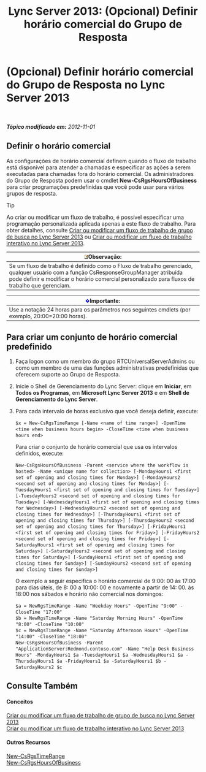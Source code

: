 ﻿---
title: 'Lync Server 2013: (Opcional) Definir horário comercial do Grupo de Resposta'
TOCTitle: (Opcional) Definir horário comercial do Grupo de Resposta
ms:assetid: d62551b2-1847-4e1b-abe8-683b72aa94d5
ms:mtpsurl: https://technet.microsoft.com/pt-br/library/JJ205291(v=OCS.15)
ms:contentKeyID: 49308244
ms.date: 05/19/2016
mtps_version: v=OCS.15
ms.translationtype: HT
---

# (Opcional) Definir horário comercial do Grupo de Resposta no Lync Server 2013

 

_**Tópico modificado em:** 2012-11-01_

## Definir o horário comercial

As configurações de horário comercial definem quando o fluxo de trabalho está disponível para atender a chamadas e especificar as ações a serem executadas para chamadas fora do horário comercial. Os administradores do Grupo de Resposta podem usar o cmdlet **New-CsRgsHoursOfBusiness** para criar programações predefinidas que você pode usar para vários grupos de resposta.


> [!TIP]
> Ao criar ou modificar um fluxo de trabalho, é possível especificar uma programação personalizada aplicada apenas a este fluxo de trabalho. Para obter detalhes, consulte <A href="lync-server-2013-create-or-modify-a-hunt-group-workflow.md">Criar ou modificar um fluxo de trabalho de grupo de busca no Lync Server 2013</A> ou <A href="lync-server-2013-create-or-modify-an-interactive-workflow.md">Criar ou modificar um fluxo de trabalho interativo no Lync Server 2013</A>.



<table>
<thead>
<tr class="header">
<th><img src="images/Gg425756.note(OCS.15).gif" title="note" alt="note" />Observação:</th>
</tr>
</thead>
<tbody>
<tr class="odd">
<td>Se um fluxo de trabalho é definido como o Fluxo de trabalho gerenciado, qualquer usuário com a função CsResponseGroupManager atribuída pode definir e modificar o horário comercial personalizado para fluxos de trabalho que gerenciam.</td>
</tr>
</tbody>
</table>


<table>
<thead>
<tr class="header">
<th><img src="images/Gg425939.important(OCS.15).gif" title="important" alt="important" />Importante:</th>
</tr>
</thead>
<tbody>
<tr class="odd">
<td>Use a notação 24 horas para os parâmetros nos seguintes cmdlets (por exemplo, 20:00=20:00 horas).</td>
</tr>
</tbody>
</table>


## Para criar um conjunto de horário comercial predefinido

1.  Faça logon como um membro do grupo RTCUniversalServerAdmins ou como um membro de uma das funções administrativas predefinidas que oferecem suporte ao Grupo de Resposta.

2.  Inicie o Shell de Gerenciamento do Lync Server: clique em **Iniciar**, em **Todos os Programas**, em **Microsoft Lync Server 2013** e em **Shell de Gerenciamento do Lync Server**.

3.  Para cada intervalo de horas exclusivo que você deseja definir, execute:
    
        $x = New-CsRgsTimeRange [-Name <name of time range>] -OpenTime <time when business hours begin> -CloseTime <time when business hours end>
    
    Para criar o conjunto de horário comercial que usa os intervalos definidos, execute:
    
        New-CsRgsHoursOfBusiness -Parent <service where the workflow is hosted> -Name <unique name for collection> [-MondayHours1 <first set of opening and closing times for Monday>] [-MondayHours2 <second set of opening and closing times for Monday>] [-TuesdayHours1 <first set of opening and closing times for Tuesday>] [-TuesdayHours2 <second set of opening and closing times for Tuesday>] [-WednesdayHours1 <first set of opening and closing times for Wednesday>] [-WednesdayHours2 <second set of opening and closing times for Wednesday>] [-ThursdayHours1 <first set of opening and closing times for Thursday>] [-ThursdayHours2 <second set of opening and closing times for Thursday>] [-FridayHours1 <first set of opening and closing times for Friday>] [-FridayHours2 <second set of opening and closing times for Friday>] [-SaturdayHours1 <first set of opening and closing times for Saturday>] [-SaturdayHours2 <second set of opening and closing times for Saturday>] [-SundayHours1 <first set of opening and closing times for Sunday>] [-SundayHours2 <second set of opening and closing times for Sunday>]
    
    O exemplo a seguir especifica o horário comercial de 9:00: 00 às 17:00 para dias úteis, de 8: 00 a 10:00: 00 e novamente a partir de 14: 00. às 18:00 nos sábados e horário não comercial nos domingos:
    
        $a = NewRgsTimeRange -Name "Weekday Hours" -OpenTime "9:00" -CloseTime "17:00"
        $b = NewRgsTimeRange -Name "Saturday Morning Hours" -OpenTime "8:00" -CloseTime "10:00" 
        $c = NewRgsTimeRange -Name "Saturday Afternoon Hours" -OpenTime "14:00" -CloseTime "18:00" 
        New-CsRgsHoursOfBusiness -Parent "ApplicationServer:Redmond.contoso.com" -Name "Help Desk Business Hours" -MondayHours1 $a -TuesdayHours1 $a -WednesdayHours1 $a -ThursdayHours1 $a -FridayHours1 $a -SaturdayHours1 $b -SaturdayHours2 $c

## Consulte Também

#### Conceitos

[Criar ou modificar um fluxo de trabalho de grupo de busca no Lync Server 2013](lync-server-2013-create-or-modify-a-hunt-group-workflow.md)  
[Criar ou modificar um fluxo de trabalho interativo no Lync Server 2013](lync-server-2013-create-or-modify-an-interactive-workflow.md)  

#### Outros Recursos

[New-CsRgsTimeRange](new-csrgstimerange.md)  
[New-CsRgsHoursOfBusiness](new-csrgshoursofbusiness.md)

